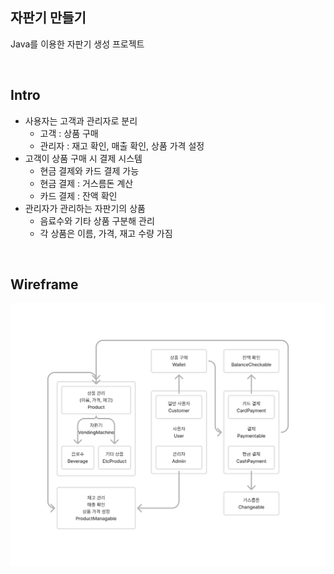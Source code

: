 ## 자판기 만들기
Java를 이용한 자판기 생성 프로젝트

<br />

## Intro
* 사용자는 고객과 관리자로 분리
  * 고객 : 상품 구매
  * 관리자 : 재고 확인, 매출 확인, 상품 가격 설정
* 고객이 상품 구매 시 결제 시스템
  * 현금 결제와 카드 결제 가능
  * 현금 결제 : 거스름돈 계산
  * 카드 결제 : 잔액 확인
* 관리자가 관리하는 자판기의 상품
  * 음료수와 기타 상품 구분해 관리
  * 각 상품은 이름, 가격, 재고 수량 가짐

<br />

## Wireframe
![자판기.png](assets/%EC%9E%90%ED%8C%90%EA%B8%B0.png)